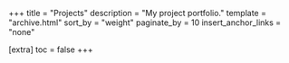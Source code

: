 +++
title = "Projects"
description = "My project portfolio."
template = "archive.html"
sort_by = "weight"
paginate_by = 10
insert_anchor_links = "none"

[extra]
toc = false
+++